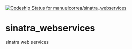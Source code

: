 [ ![Codeship Status for manuelcorrea/sinatra_webservices](https://codeship.com/projects/dd954db0-5318-0132-cba3-7a0865c6b648/status?branch=master)](https://codeship.com/projects/48863)

sinatra_webservices
===================
 
 
sinatra web services 
